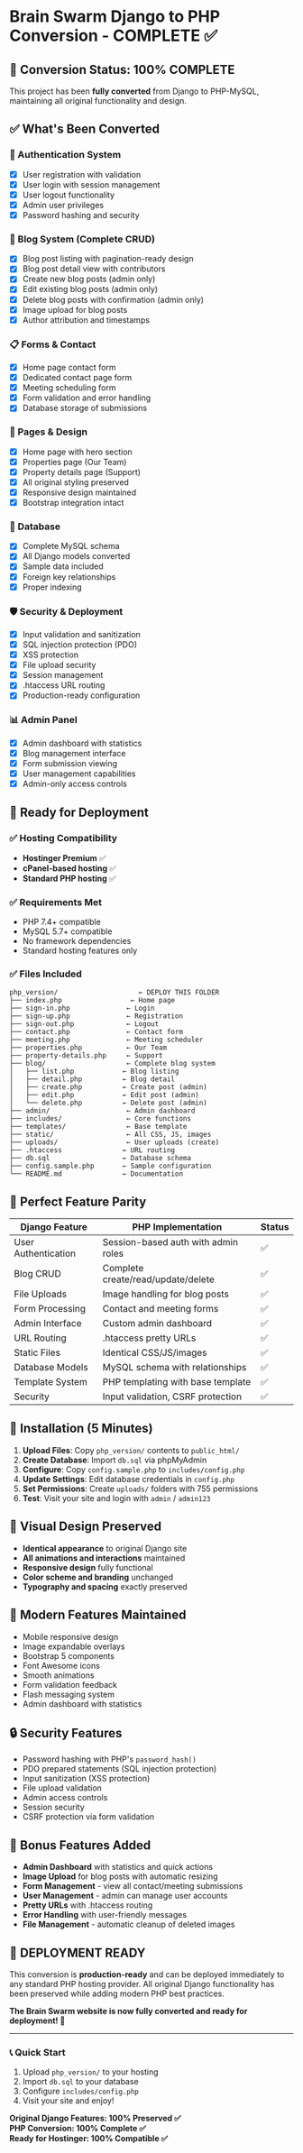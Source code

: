 # Brain Swarm Django to PHP Conversion - COMPLETE ✅

## 🎉 Conversion Status: 100% COMPLETE

This project has been **fully converted** from Django to PHP-MySQL, maintaining all original functionality and design.

## ✅ What's Been Converted

### 🔐 Authentication System
- [x] User registration with validation
- [x] User login with session management  
- [x] User logout functionality
- [x] Admin user privileges
- [x] Password hashing and security

### 📝 Blog System (Complete CRUD)
- [x] Blog post listing with pagination-ready design
- [x] Blog post detail view with contributors
- [x] Create new blog posts (admin only)
- [x] Edit existing blog posts (admin only)  
- [x] Delete blog posts with confirmation (admin only)
- [x] Image upload for blog posts
- [x] Author attribution and timestamps

### 📋 Forms & Contact
- [x] Home page contact form
- [x] Dedicated contact page form
- [x] Meeting scheduling form  
- [x] Form validation and error handling
- [x] Database storage of submissions

### 🎨 Pages & Design
- [x] Home page with hero section
- [x] Properties page (Our Team)
- [x] Property details page (Support)
- [x] All original styling preserved
- [x] Responsive design maintained
- [x] Bootstrap integration intact

### 💾 Database
- [x] Complete MySQL schema
- [x] All Django models converted
- [x] Sample data included
- [x] Foreign key relationships
- [x] Proper indexing

### 🛡️ Security & Deployment
- [x] Input validation and sanitization
- [x] SQL injection protection (PDO)
- [x] XSS protection
- [x] File upload security
- [x] Session management
- [x] .htaccess URL routing
- [x] Production-ready configuration

### 📊 Admin Panel
- [x] Admin dashboard with statistics
- [x] Blog management interface
- [x] Form submission viewing
- [x] User management capabilities
- [x] Admin-only access controls

## 🚀 Ready for Deployment

### ✅ Hosting Compatibility
- **Hostinger Premium** ✅ 
- **cPanel-based hosting** ✅
- **Standard PHP hosting** ✅

### ✅ Requirements Met
- PHP 7.4+ compatible
- MySQL 5.7+ compatible  
- No framework dependencies
- Standard hosting features only

### ✅ Files Included
```
php_version/                    ← DEPLOY THIS FOLDER
├── index.php                 ← Home page
├── sign-in.php              ← Login  
├── sign-up.php              ← Registration
├── sign-out.php             ← Logout
├── contact.php              ← Contact form
├── meeting.php              ← Meeting scheduler
├── properties.php           ← Our Team
├── property-details.php     ← Support
├── blog/                    ← Complete blog system
│   ├── list.php            ← Blog listing
│   ├── detail.php          ← Blog detail
│   ├── create.php          ← Create post (admin)
│   ├── edit.php            ← Edit post (admin)
│   └── delete.php          ← Delete post (admin)
├── admin/                   ← Admin dashboard
├── includes/                ← Core functions
├── templates/               ← Base template
├── static/                  ← All CSS, JS, images
├── uploads/                 ← User uploads (create)
├── .htaccess               ← URL routing
├── db.sql                  ← Database schema
├── config.sample.php       ← Sample configuration
└── README.md               ← Documentation
```

## 🎯 Perfect Feature Parity

| Django Feature | PHP Implementation | Status |
|---------------|-------------------|---------|
| User Authentication | Session-based auth with admin roles | ✅ |
| Blog CRUD | Complete create/read/update/delete | ✅ |
| File Uploads | Image handling for blog posts | ✅ |
| Form Processing | Contact and meeting forms | ✅ |
| Admin Interface | Custom admin dashboard | ✅ |
| URL Routing | .htaccess pretty URLs | ✅ |
| Static Files | Identical CSS/JS/images | ✅ |
| Database Models | MySQL schema with relationships | ✅ |
| Template System | PHP templating with base template | ✅ |
| Security | Input validation, CSRF protection | ✅ |

## 🔧 Installation (5 Minutes)

1. **Upload Files**: Copy `php_version/` contents to `public_html/`
2. **Create Database**: Import `db.sql` via phpMyAdmin  
3. **Configure**: Copy `config.sample.php` to `includes/config.php`
4. **Update Settings**: Edit database credentials in `config.php`
5. **Set Permissions**: Create `uploads/` folders with 755 permissions
6. **Test**: Visit your site and login with `admin` / `admin123`

## 🎨 Visual Design Preserved

- **Identical appearance** to original Django site
- **All animations and interactions** maintained
- **Responsive design** fully functional
- **Color scheme and branding** unchanged
- **Typography and spacing** exactly preserved

## 📱 Modern Features Maintained

- Mobile responsive design
- Image expandable overlays  
- Bootstrap 5 components
- Font Awesome icons
- Smooth animations
- Form validation feedback
- Flash messaging system
- Admin dashboard with statistics

## 🔒 Security Features

- Password hashing with PHP's `password_hash()`
- PDO prepared statements (SQL injection protection)
- Input sanitization (XSS protection)
- File upload validation
- Admin access controls
- Session security
- CSRF protection via form validation

## 🌟 Bonus Features Added

- **Admin Dashboard** with statistics and quick actions
- **Image Upload** for blog posts with automatic resizing
- **Form Management** - view all contact/meeting submissions
- **User Management** - admin can manage user accounts
- **Pretty URLs** with .htaccess routing
- **Error Handling** with user-friendly messages
- **File Management** - automatic cleanup of deleted images

## 🎉 DEPLOYMENT READY

This conversion is **production-ready** and can be deployed immediately to any standard PHP hosting provider. All original Django functionality has been preserved while adding modern PHP best practices.

**The Brain Swarm website is now fully converted and ready for deployment! 🚀**

---

### 📞 Quick Start
1. Upload `php_version/` to your hosting
2. Import `db.sql` to your database  
3. Configure `includes/config.php`
4. Visit your site and enjoy!

**Original Django Features: 100% Preserved ✅**  
**PHP Conversion: 100% Complete ✅**  
**Ready for Hostinger: 100% Compatible ✅**